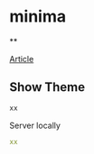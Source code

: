 # minima

**

[Article](//www.wjwh.eu/posts/2018-10-29-double-hijack.html)

## Show Theme

```ruby
xx
```

Server locally

```yaml
xx
```